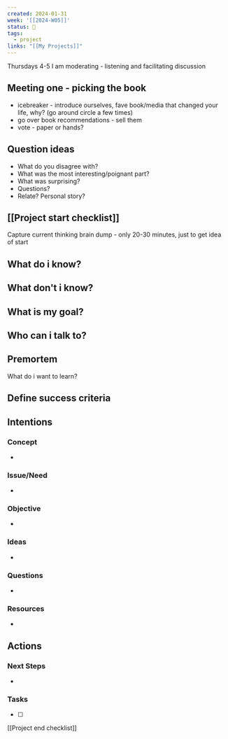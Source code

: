 ```yaml
---
created: 2024-01-31
week: '[[2024-W05]]'
status: 🔴
tags:
  - project
links: "[[My Projects]]"
---
```

Thursdays 4-5
I am moderating - listening and facilitating discussion

## Meeting one - picking the book
- icebreaker - introduce ourselves, fave book/media that changed your life, why? (go around circle a few times)
- go over book recommendations - sell them
- vote - paper or hands? 

## Question ideas
- What do you disagree with? 
- What was the most interesting/poignant part?
- What was surprising?
- Questions?
- Relate? Personal story? 









## [[Project start checklist]]
Capture current thinking brain dump - only 20-30 minutes, just to get idea of start

What do i know? 
- 
What don't i know? 
- 
What is my goal? 
- 
Who can i talk to? 
- 
Premortem
- 
What do i want to learn? 

Define success criteria
- 

## Intentions
### Concept
- 
### Issue/Need
- 
### Objective
- 
### Ideas
- 
### Questions
- 
### Resources
- 

## Actions
### Next Steps
- 
### Tasks
- [ ] 

[[Project end checklist]]